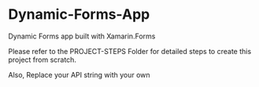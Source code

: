 # Dynamic-Forms-App
Dynamic Forms app built with Xamarin.Forms


Please refer to the PROJECT-STEPS Folder for detailed steps to create this project from scratch. 

Also, Replace your API string with your own
